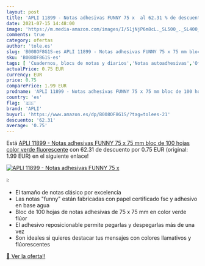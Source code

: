 ```yaml
---
layout: post
title: 'APLI 11899 - Notas adhesivas FUNNY 75 x  al 62.31 % de descuento'
date: 2021-07-15 14:48:00
image: 'https://m.media-amazon.com/images/I/51jNjP6m8cL._SL500_._SL400_.jpg'
comments: true
category: ofertas
author: 'tole.es'
slug: 'B008OF8G1S-es APLI 11899 - Notas adhesivas FUNNY 75 x 75 mm bloc de 100...'
sku: 'B008OF8G1S-es'
tags: [ 'Cuadernos, blocs de notas y diarios','Notas autoadhesivas','Oficina y papelería','Productos de papel para oficina','apli', ]
actualPrice: 0.75 EUR
currency: EUR
price: 0.75
comparePrice: 1.99 EUR
prodname: 'APLI 11899 - Notas adhesivas FUNNY 75 x 75 mm bloc de 100 hojas color verde fluorescente'
country: 'es'
flag: '🇪🇸'
brand: 'APLI'
buyurl: 'https://www.amazon.es/dp/B008OF8G1S/?tag=tolees-21'
descuento: '62.31'
average: '0.75'
---
```


Está [APLI 11899 - Notas adhesivas FUNNY 75 x 75 mm bloc de 100 hojas color verde fluorescente](https://www.amazon.es/dp/B008OF8G1S/?tag=tolees-21) con 62.31 de descuento por 0.75 EUR (original: 1.99 EUR) en el siguiente enlace!

[![APLI 11899 - Notas adhesivas FUNNY 75 x ](https://m.media-amazon.com/images/I/51jNjP6m8cL._SL500_._SL400_.jpg)](https://www.amazon.es/dp/B008OF8G1S/?tag=tolees-21)

ℹ️:

- El tamaño de notas clásico por excelencia
- Las notas "funny" están fabricadas con papel certificado fsc y adhesivo en base agua
- Bloc de 100 hojas de notas adhesivas de 75 x 75 mm en color verde flúor
- El adhesivo reposicionable permite pegarlas y despegarlas más de una vez
- Son ideales si quieres destacar tus mensajes con colores llamativos y flúorescentes

[🛒 Ver la oferta!!](https://www.amazon.es/dp/B008OF8G1S/?tag=tolees-21)
